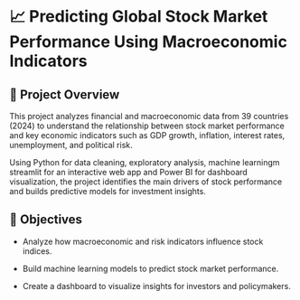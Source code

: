 # **📈 Predicting Global Stock Market Performance Using Macroeconomic Indicators**

## 📌 **Project Overview**

This project analyzes financial and macroeconomic data from 39 countries (2024) to understand the relationship between stock market performance and key economic indicators such as GDP growth, inflation, interest rates, unemployment, and political risk.

Using Python for data cleaning, exploratory analysis, machine learningm streamlit for an interactive web app and Power BI for dashboard visualization, the project identifies the main drivers of stock performance and builds predictive models for investment insights.

## 🔎 **Objectives**

 * Analyze how macroeconomic and risk indicators influence stock indices.

* Build machine learning models to predict stock market performance.

* Create a dashboard to visualize insights for investors and policymakers.
